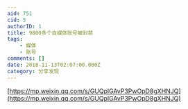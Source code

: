 ```yaml
---
aid: 751
cid: 5
authorID: 1
title: 9800多个自媒体账号被封禁
tags:
    - 媒体
    - 账号
comments: []
date: 2018-11-13T02:07:00.000Z
category: 分享发现
---
```


[https://mp.weixin.qq.com/s/GUQplGAvP3PwOpD8gXHNJQ](https://mp.weixin.qq.com/s/GUQplGAvP3PwOpD8gXHNJQ)
